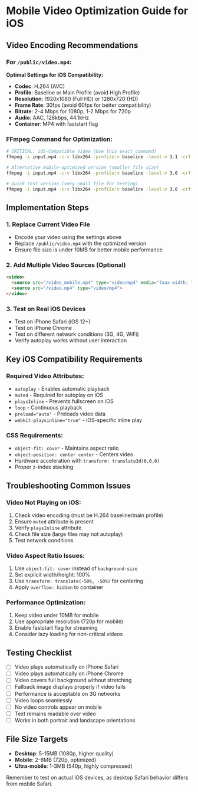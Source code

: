 # Mobile Video Optimization Guide for iOS

## Video Encoding Recommendations

### For `/public/video.mp4`:

**Optimal Settings for iOS Compatibility:**
- **Codec**: H.264 (AVC)
- **Profile**: Baseline or Main Profile (avoid High Profile)
- **Resolution**: 1920x1080 (Full HD) or 1280x720 (HD)
- **Frame Rate**: 30fps (avoid 60fps for better compatibility)
- **Bitrate**: 2-4 Mbps for 1080p, 1-2 Mbps for 720p
- **Audio**: AAC, 128kbps, 44.1kHz
- **Container**: MP4 with faststart flag

### FFmpeg Command for Optimization:

```bash
# CRITICAL: iOS-Compatible Video (Use this exact command)
ffmpeg -i input.mp4 -c:v libx264 -profile:v baseline -level:v 3.1 -crf 20 -preset slow -c:a aac -b:a 128k -ar 44100 -movflags +faststart -pix_fmt yuv420p -vf "scale=1920:1080:force_original_aspect_ratio=decrease,pad=1920:1080:(ow-iw)/2:(oh-ih)/2" -t 30 -r 30 output.mp4

# Alternative mobile-optimized version (smaller file size)
ffmpeg -i input.mp4 -c:v libx264 -profile:v baseline -level:v 3.0 -crf 23 -preset slow -c:a aac -b:a 96k -ar 44100 -movflags +faststart -pix_fmt yuv420p -vf "scale=1280:720:force_original_aspect_ratio=decrease,pad=1280:720:(ow-iw)/2:(oh-ih)/2" -t 30 -r 30 output_mobile.mp4

# Quick test version (very small file for testing)
ffmpeg -i input.mp4 -c:v libx264 -profile:v baseline -level:v 3.0 -crf 28 -preset slow -c:a aac -b:a 64k -ar 44100 -movflags +faststart -pix_fmt yuv420p -vf "scale=960:540:force_original_aspect_ratio=decrease,pad=960:540:(ow-iw)/2:(oh-ih)/2" -t 15 -r 24 output_test.mp4
```

## Implementation Steps

### 1. Replace Current Video File
- Encode your video using the settings above
- Replace `/public/video.mp4` with the optimized version
- Ensure file size is under 10MB for better mobile performance

### 2. Add Multiple Video Sources (Optional)
```html
<video>
  <source src="/video_mobile.mp4" type="video/mp4" media="(max-width: 768px)">
  <source src="/video.mp4" type="video/mp4">
</video>
```

### 3. Test on Real iOS Devices
- Test on iPhone Safari (iOS 12+)
- Test on iPhone Chrome
- Test on different network conditions (3G, 4G, WiFi)
- Verify autoplay works without user interaction

## Key iOS Compatibility Requirements

### Required Video Attributes:
- `autoplay` - Enables automatic playback
- `muted` - Required for autoplay on iOS
- `playsInline` - Prevents fullscreen on iOS
- `loop` - Continuous playback
- `preload="auto"` - Preloads video data
- `webkit-playsinline="true"` - iOS-specific inline play

### CSS Requirements:
- `object-fit: cover` - Maintains aspect ratio
- `object-position: center center` - Centers video
- Hardware acceleration with `transform: translate3d(0,0,0)`
- Proper z-index stacking

## Troubleshooting Common Issues

### Video Not Playing on iOS:
1. Check video encoding (must be H.264 baseline/main profile)
2. Ensure `muted` attribute is present
3. Verify `playsInline` attribute
4. Check file size (large files may not autoplay)
5. Test network conditions

### Video Aspect Ratio Issues:
1. Use `object-fit: cover` instead of `background-size`
2. Set explicit width/height: 100%
3. Use `transform: translate(-50%, -50%)` for centering
4. Apply `overflow: hidden` to container

### Performance Optimization:
1. Keep video under 10MB for mobile
2. Use appropriate resolution (720p for mobile)
3. Enable faststart flag for streaming
4. Consider lazy loading for non-critical videos

## Testing Checklist

- [ ] Video plays automatically on iPhone Safari
- [ ] Video plays automatically on iPhone Chrome
- [ ] Video covers full background without stretching
- [ ] Fallback image displays properly if video fails
- [ ] Performance is acceptable on 3G networks
- [ ] Video loops seamlessly
- [ ] No video controls appear on mobile
- [ ] Text remains readable over video
- [ ] Works in both portrait and landscape orientations

## File Size Targets

- **Desktop**: 5-15MB (1080p, higher quality)
- **Mobile**: 2-8MB (720p, optimized)
- **Ultra-mobile**: 1-3MB (540p, highly compressed)

Remember to test on actual iOS devices, as desktop Safari behavior differs from mobile Safari.